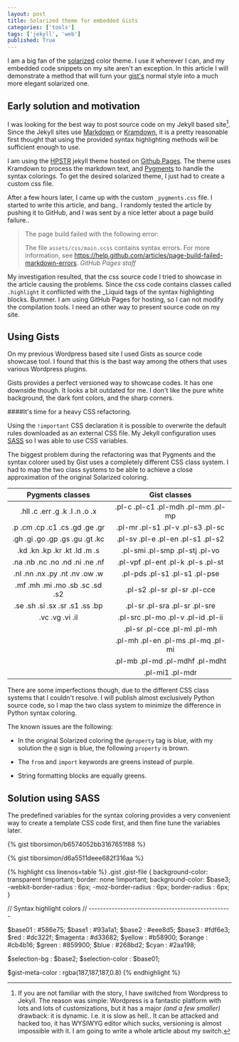 ```yaml
---
layout: post
title: Solarized theme for embedded Gists
categories: ['tools']
tags: ['jekyll', 'web']
published: True
---
```


I am a big fan of the [solarized](http://ethanschoonover.com/solarized) color theme. I use it wherever I can, and my embedded code snippets on my site aren't an exception. In this article I will demonstrate a method that will turn your [gist's](gist.github.com) normal style into a much more elegant solarized one.

## Early solution and motivation

I was looking for the best way to post source code on my Jekyll based site[^1]. Since the Jekyll sites use [Markdown](http://en.wikipedia.org/wiki/Markdown) or [Kramdown](http://kramdown.gettalong.org), it is a pretty reasonable first thought that using the provided syntax highlighting methods will be sufficient enough to use.

I am using the [HPSTR](https://github.com/mmistakes/hpstr-jekyll-theme) jekyll theme hosted on [Github Pages](https://pages.github.com). The theme uses Kramdown to process the markdown text, and [Pygments](http://pygments.org) to handle the syntax colorings. To get the desired solarized theme, I just had to create a custom css file.

After a few hours later, I came up with the custom `_pygments.css` file. I started to write this article, and bang.. I randomly tested the article by pushing it to GitHub, and I was sent by a nice letter about a page build failure..

<blockquote>
The page build failed with the following error:

The file `assets/css/main.scss` contains syntax errors. For more information, see https://help.github.com/articles/page-build-failed-markdown-errors.
<cite>GitHub Pages staff</cite>
</blockquote>

My investigation resulted, that the css source code I tried to showcase in the article causing the problems. Since the css code contains classes called `.highlight` it conflicted with the _Liquid tags of the syntax highlighting blocks. Bummer. I am using GitHub Pages for hosting, so I can not modify the compilation tools. I need an other way to present source code on my site.


## Using Gists

On my previous Wordpress based site I used Gists as source code showcase tool. I found that this is the bast way among the others that uses various Wordpress plugins.

Gists provides a perfect versioned way to showcase codes. It has one downside though. It looks a bit outdated for me. I don't like the pure white background, the dark font colors, and the sharp corners.

####It's time for a heavy CSS refactoring. 

Using the `!important` CSS declaration it is possible to overwrite the default rules downloaded as an external CSS file. My Jekyll configuration uses [SASS](http://sass-lang.com) so I was able to use CSS variables.

The biggest problem during the refactoring was that Pygments and the syntax colorer used by Gist uses a completely different CSS class system. I had to map the two class systems to be able to achieve a close approximation of the original Solarized coloring.

| Pygments classes   |      Gist classes      |
|:--------:|:-------------:|
|.hll .c .err .g .k .l .n .o .x  | .pl-c .pl-c1 .pl-mdh .pl-mm .pl-mp |
|.p .cm .cp .c1 .cs .gd .ge .gr  | .pl-mr .pl-s1 .pl-v .pl-s3 .pl-sc  |
|.gh .gi .go .gp .gs .gu .gt .kc | .pl-sv .pl-e .pl-en .pl-s1  .pl-s2 |
|.kd .kn .kp .kr .kt .ld .m .s   | .pl-smi .pl-smp .pl-stj .pl-vo     |
|.na .nb .nc .no .nd .ni .ne .nf | .pl-vpf .pl-ent .pl-k .pl-s .pl-st |
|.nl .nn .nx .py .nt .nv .ow .w  | .pl-pds .pl-s1 .pl-s1  .pl-pse     |
|.mf .mh .mi .mo .sb .sc .sd .s2 | .pl-s2 .pl-sr .pl-sr  .pl-cce      |
|.se .sh .si .sx .sr .s1 .ss .bp | .pl-sr  .pl-sra .pl-sr  .pl-sre    |
|.vc .vg .vi .il                 | .pl-src .pl-mo .pl-v .pl-id .pl-ii |
|                                | .pl-sr  .pl-cce .pl-ml .pl-mh      |
|                                | .pl-mh .pl-en .pl-ms .pl-mq .pl-mi |
|                                | .pl-mb .pl-md .pl-mdhf .pl-mdht    |
|                                | .pl-mi1 .pl-mdr                    |

There are some imperfections though, due to the different CSS class systems that I couldn't resolve. I will publish almost exclusively Python source code, so I map the two class system to minimize the difference in Python syntax coloring. 

The known issues are the following:

- In the original Solarized coloring the `@property` tag is blue, with my solution the `@` sign is blue, the following `property` is brown.

- The `from` and `import` keywords are greens instead of purple.

- String formatting blocks are equally greens.

## Solution using SASS

The predefined variables for the syntax coloring provides a very convenient way to create a template CSS code first, and then fine tune the variables later.

{% gist tiborsimon/b6574052bb3167651f88 %}

{% gist tiborsimon/d6a5511deee682f316aa %}

{% highlight css linenos=table %}
.gist .gist-file {
  background-color: transparent !important;
  border: none !important;
  background-color: $base3;
  -webkit-border-radius : 6px;
  -moz-border-radius : 6px;
  border-radius : 6px;
}

// Syntax highlight colors
// --------------------------------------------------
 
$base01              : #586e75;
$base1               : #93a1a1;
$base2               : #eee8d5;
$base3               : #fdf6e3;
$red                 : #dc322f;
$magenta             : #d33682;
$yellow              : #b58900;
$orange              : #cb4b16;
$green               : #859900;
$blue                : #268bd2;
$cyan                : #2aa198;
 
$selection-bg        : $base2;
$selection-color     : $base01;
 
$gist-meta-color     : rgba(187,187,187,0.8)
{% endhighlight %}

[^1]: If you are not familiar with the story, I have switched from Wordpress to Jekyll. The reason was simple: Wordpress is a fantastic platform with lots and lots of customizations, but it has a major _(and a few smaller)_ drawback: it is dynamic. I.e. it is slow as hell.. It can be attacked and hacked too, it has WYSIWYG editor which sucks, versioning is almost impossible with it. I am going to write a whole article about my switch.

